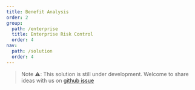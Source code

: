 ```yaml
---
title: Benefit Analysis
order: 2
group:
  path: /enterprise
  title: Enterprise Risk Control
  order: 4
nav:
  path: /solution
  order: 4
---
```


> Note ⚠️: This solution is still under development. Welcome to share ideas with us on [github issue](https://github.com/antvis/Graphin/issues/211)
